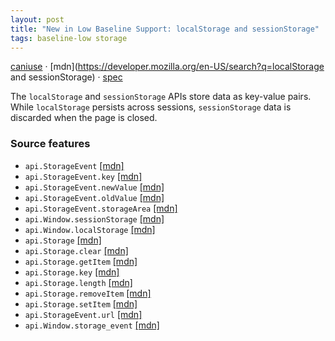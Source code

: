 ```yaml
---
layout: post
title: "New in Low Baseline Support: localStorage and sessionStorage"
tags: baseline-low storage
---
```


[caniuse](https://caniuse.com/?search=localstorage) · [mdn](https://developer.mozilla.org/en-US/search?q=localStorage and sessionStorage) · [spec](https://storage.spec.whatwg.org/)

The `localStorage` and `sessionStorage` APIs store data as key-value pairs. While `localStorage` persists across sessions, `sessionStorage` data is discarded when the page is closed.

### Source features

- ``api.StorageEvent`` [[mdn]](https://developer.mozilla.org/en-US/search?q=api.StorageEvent)
- ``api.StorageEvent.key`` [[mdn]](https://developer.mozilla.org/en-US/search?q=api.StorageEvent.key)
- ``api.StorageEvent.newValue`` [[mdn]](https://developer.mozilla.org/en-US/search?q=api.StorageEvent.newValue)
- ``api.StorageEvent.oldValue`` [[mdn]](https://developer.mozilla.org/en-US/search?q=api.StorageEvent.oldValue)
- ``api.StorageEvent.storageArea`` [[mdn]](https://developer.mozilla.org/en-US/search?q=api.StorageEvent.storageArea)
- ``api.Window.sessionStorage`` [[mdn]](https://developer.mozilla.org/en-US/search?q=api.Window.sessionStorage)
- ``api.Window.localStorage`` [[mdn]](https://developer.mozilla.org/en-US/search?q=api.Window.localStorage)
- ``api.Storage`` [[mdn]](https://developer.mozilla.org/en-US/search?q=api.Storage)
- ``api.Storage.clear`` [[mdn]](https://developer.mozilla.org/en-US/search?q=api.Storage.clear)
- ``api.Storage.getItem`` [[mdn]](https://developer.mozilla.org/en-US/search?q=api.Storage.getItem)
- ``api.Storage.key`` [[mdn]](https://developer.mozilla.org/en-US/search?q=api.Storage.key)
- ``api.Storage.length`` [[mdn]](https://developer.mozilla.org/en-US/search?q=api.Storage.length)
- ``api.Storage.removeItem`` [[mdn]](https://developer.mozilla.org/en-US/search?q=api.Storage.removeItem)
- ``api.Storage.setItem`` [[mdn]](https://developer.mozilla.org/en-US/search?q=api.Storage.setItem)
- ``api.StorageEvent.url`` [[mdn]](https://developer.mozilla.org/en-US/search?q=api.StorageEvent.url)
- ``api.Window.storage_event`` [[mdn]](https://developer.mozilla.org/en-US/search?q=api.Window.storage_event)
